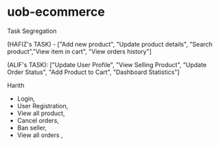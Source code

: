 # uob-ecommerce

Task Segregation

(HAFIZ's TASK) - ["Add new product", "Update product details",
"Search product","View item in cart", "View orders history"]

(ALIF's TASK): ["Update User Profile", "View Selling Product", "Update Order Status", "Add Product to Cart", "Dashboard Statistics"]



Harith

- Login,
- User Registration,
- View all product,
- Cancel orders,
- Ban seller,
- View all orders ,


